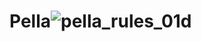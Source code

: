 # Pella![pella_rules_01d](https://user-images.githubusercontent.com/115367632/199985729-d0e0b5e3-e898-49c9-8289-3e0d9ebd8a82.png)
